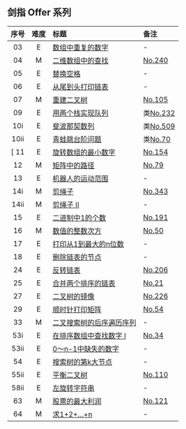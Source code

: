 ## 剑指 Offer 系列


| 序号 | 难度 | 标题 | 备注 |
|:----:|:-:|:------|:-----|
| 03   | E | [数组中重复的数字](https://leetcode-cn.com/problems/shu-zu-zhong-zhong-fu-de-shu-zi-lcof/) | - |
| 04   | M | [二维数组中的查找](https://leetcode-cn.com/problems/er-wei-shu-zu-zhong-de-cha-zhao-lcof/) | [No.240](../256/240.md) |
| 05   | E | [替换空格](https://leetcode-cn.com/problems/ti-huan-kong-ge-lcof/) | - |
| 06   | E | [从尾到头打印链表](https://leetcode-cn.com/problems/cong-wei-dao-tou-da-yin-lian-biao-lcof/) | - |
| 07   | M | [重建二叉树](https://leetcode-cn.com/problems/zhong-jian-er-cha-shu-lcof/) | [No.105](../128/105.md) |
| 09   | E | [用两个栈实现队列](https://leetcode-cn.com/problems/yong-liang-ge-zhan-shi-xian-dui-lie-lcof/) | 类[No.232](../256/232.md) |
| 10i  | E | [斐波那契数列](https://leetcode-cn.com/problems/fei-bo-na-qi-shu-lie-lcof/) | 类[No.509](../512/509.md) |
| 10ii | E | [青蛙跳台阶问题](https://leetcode-cn.com/problems/qing-wa-tiao-tai-jie-wen-ti-lcof/) | 类[No.70](../128/70.md) |
[ 11   | E | [旋转数组的最小数字](https://leetcode-cn.com/problems/xuan-zhuan-shu-zu-de-zui-xiao-shu-zi-lcof/) | [No.154](../256/154.md) |
| 12   | M | [矩阵中的路径](https://leetcode-cn.com/problems/ju-zhen-zhong-de-lu-jing-lcof/) | [No.79](../128/79.md) |
| 13   | E | [机器人的运动范围](https://leetcode-cn.com/problems/ji-qi-ren-de-yun-dong-fan-wei-lcof/) | - |
| 14i  | M | [剪绳子](https://leetcode-cn.com/problems/jian-sheng-zi-lcof/) | [No.343](../384/343.md) |
| 14ii | M | [剪绳子 II](https://leetcode-cn.com/problems/jian-sheng-zi-ii-lcof/) | - |
| 15   | E | [二进制中1的个数](https://leetcode-cn.com/problems/er-jin-zhi-zhong-1de-ge-shu-lcof/) | [No.191](../256/191.md) |
| 16   | M | [数值的整数次方](https://leetcode-cn.com/problems/shu-zhi-de-zheng-shu-ci-fang-lcof/) | [No.50](../128/50.md) |
| 17   | E | [打印从1到最大的n位数](https://leetcode-cn.com/problems/da-yin-cong-1dao-zui-da-de-nwei-shu-lcof/) | - |
| 18   | E | [删除链表的节点](https://leetcode-cn.com/problems/shan-chu-lian-biao-de-jie-dian-lcof/) | - |
| 24   | E | [反转链表](https://leetcode-cn.com/problems/fan-zhuan-lian-biao-lcof/) | [No.206](../256/206.md) |
| 25   | E | [合并两个排序的链表](https://leetcode-cn.com/problems/he-bing-liang-ge-pai-xu-de-lian-biao-lcof/) | [No.21](../128/21.md) |
| 27   | E | [二叉树的镜像](https://leetcode-cn.com/problems/er-cha-shu-de-jing-xiang-lcof/) | [No.226](../256/226.md) |
| 29   | E | [顺时针打印矩阵](https://leetcode-cn.com/problems/shun-shi-zhen-da-yin-ju-zhen-lcof/) | [No.54](../128/54.md) |
| 33   | M | [二叉搜索树的后序遍历序列](https://leetcode-cn.com/problems/er-cha-sou-suo-shu-de-hou-xu-bian-li-xu-lie-lcof/) | - |
| 53i  | E | [在排序数组中查找数字 I](https://leetcode-cn.com/problems/zai-pai-xu-shu-zu-zhong-cha-zhao-shu-zi-lcof/) | [No.34](../128/34.md) |
| 53ii | E | [0～n-1中缺失的数字](https://leetcode-cn.com/problems/que-shi-de-shu-zi-lcof/) | - |
| 54   | E | [搜索树的第k大节点](https://leetcode-cn.com/problems/er-cha-sou-suo-shu-de-di-kda-jie-dian-lcof/) | - |
| 55ii | E | [平衡二叉树](https://leetcode-cn.com/problems/ping-heng-er-cha-shu-lcof/) | [No.110](../128/110.md) |
| 58ii | E | [左旋转字符串](https://leetcode-cn.com/problems/zuo-xuan-zhuan-zi-fu-chuan-lcof/) | - |
| 63   | M | [股票的最大利润](https://leetcode-cn.com/problems/gu-piao-de-zui-da-li-run-lcof/) | [No.121](../128/121.md) |
| 64   | M | [求1+2+…+n](https://leetcode-cn.com/problems/qiu-12n-lcof/) | - |